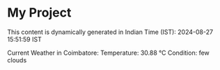 # My Project

This content is dynamically generated in Indian Time (IST): 2024-08-27 15:51:59 IST


Current Weather in Coimbatore:
Temperature: 30.88 °C
Condition: few clouds
